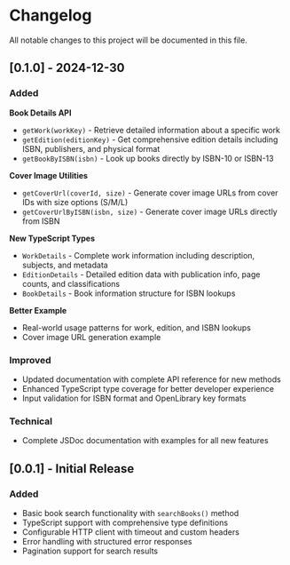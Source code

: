 # Changelog

All notable changes to this project will be documented in this file.

## [0.1.0] - 2024-12-30

### Added

**Book Details API**
- `getWork(workKey)` - Retrieve detailed information about a specific work
- `getEdition(editionKey)` - Get comprehensive edition details including ISBN, publishers, and physical format
- `getBookByISBN(isbn)` - Look up books directly by ISBN-10 or ISBN-13

**Cover Image Utilities**
- `getCoverUrl(coverId, size)` - Generate cover image URLs from cover IDs with size options (S/M/L)
- `getCoverUrlByISBN(isbn, size)` - Generate cover image URLs directly from ISBN

**New TypeScript Types**
- `WorkDetails` - Complete work information including description, subjects, and metadata
- `EditionDetails` - Detailed edition data with publication info, page counts, and classifications
- `BookDetails` - Book information structure for ISBN lookups

**Better Example**
- Real-world usage patterns for work, edition, and ISBN lookups
- Cover image URL generation example

### Improved
- Updated documentation with complete API reference for new methods
- Enhanced TypeScript type coverage for better developer experience
- Input validation for ISBN format and OpenLibrary key formats

### Technical
- Complete JSDoc documentation with examples for all new features

## [0.0.1] - Initial Release

### Added
- Basic book search functionality with `searchBooks()` method
- TypeScript support with comprehensive type definitions
- Configurable HTTP client with timeout and custom headers
- Error handling with structured error responses
- Pagination support for search results 